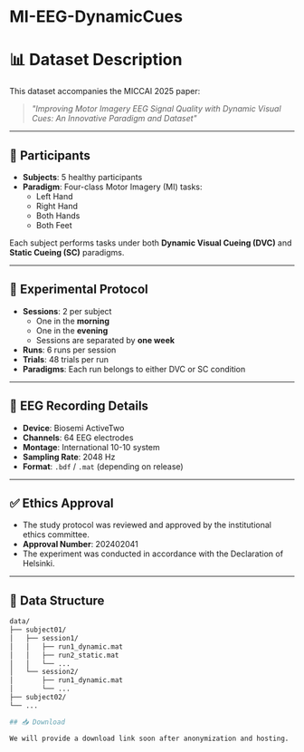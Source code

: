 # MI-EEG-DynamicCues
# 📊 Dataset Description

This dataset accompanies the MICCAI 2025 paper:

> *"Improving Motor Imagery EEG Signal Quality with Dynamic Visual Cues: An Innovative Paradigm and Dataset"*

---

## 👤 Participants

- **Subjects**: 5 healthy participants
- **Paradigm**: Four-class Motor Imagery (MI) tasks:
  - Left Hand
  - Right Hand
  - Both Hands
  - Both Feet

Each subject performs tasks under both **Dynamic Visual Cueing (DVC)** and **Static Cueing (SC)** paradigms.

---

## 🧪 Experimental Protocol

- **Sessions**: 2 per subject
  - One in the **morning**
  - One in the **evening**
  - Sessions are separated by **one week**
- **Runs**: 6 runs per session
- **Trials**: 48 trials per run
- **Paradigms**: Each run belongs to either DVC or SC condition

---

## 🧠 EEG Recording Details

- **Device**: Biosemi ActiveTwo
- **Channels**: 64 EEG electrodes
- **Montage**: International 10-10 system
- **Sampling Rate**: 2048 Hz
- **Format**: `.bdf` / `.mat` (depending on release)

---

## ✅ Ethics Approval

- The study protocol was reviewed and approved by the institutional ethics committee.
- **Approval Number**: 202402041
- The experiment was conducted in accordance with the Declaration of Helsinki.

---

## 📂 Data Structure

```bash
data/
├── subject01/
│   ├── session1/
│   │   ├── run1_dynamic.mat
│   │   ├── run2_static.mat
│   │   └── ...
│   └── session2/
│       ├── run1_dynamic.mat
│       └── ...
├── subject02/
└── ...

## 📥 Download

We will provide a download link soon after anonymization and hosting.
